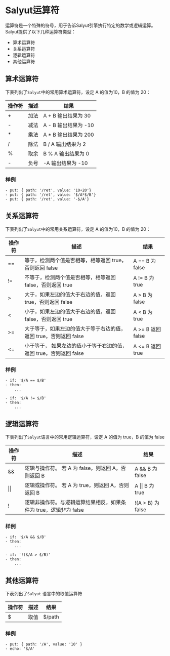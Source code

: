 # Salyut运算符
运算符是一个特殊的符号，用于告诉Salyut引擎执行特定的数学或逻辑运算。Salyut提供了以下几种运算符类型：

- 算术运算符
- 关系运算符
- 逻辑运算符
- 其他运算符

## 算术运算符
下表列出了`Salyut`中的常用算术运算符，设定 A 的值为10，B 的值为 20：

| 操作符 | 描述 | 结果 |
|--------|--------|--------|
|   +    |   加法     |   A + B 输出结果为 30     |
|   -    |   减法     |   A - B 输出结果为 -10     |
|   *    |   乘法     |   A * B 输出结果为 200     |
|   /    |   除法     |   B / A 输出结果为 2     |
|   %    |   取余     |   B % A 输出结果为 0     |
|   -    |   负号     |   -A 输出结果为 -10     |

### 样例
```
- put: { path: '/ret', value: '10+20'}
- put: { path: '/ret', value: '$/A*$/B'}
- put: { path: '/ret', value: '-$/A'}
```

## 关系运算符
下表列出了`Salyut`中的常用关系运算符，设定 A 的值为10，B 的值为 20：

| 操作符 | 描述 | 结果 |
|--------|--------|--------|
|   ==    |   等于，检测两个值是否相等，相等返回 true，否则返回 false     |   A == B 为 false     |
|   !=   |   不等于，检测两个值是否相等，相等返回 false，否则返回 true     |   A != B 为 true    |
|   >    |   大于，如果左边的值大于右边的值，返回 true，否则返回 false     |    A > B 为 false   |
|   <    |   小于，如果左边的值大于右边的值，返回 false，否则返回 true     |   A < B 为 true     |
|   >=    |   大于等于，如果左边的值大于等于右边的值，返回 true，否则返回 false     |   A >= B 返回 false     |
|   <=    |   小于等于， 如果左边的值小于等于右边的值，返回 true，否则返回 false    |   A <= B 返回 true     |

### 样例
```
- if: '$/A == $/B'
- then:
    ...

- if: '$/A != $/B'
- then:
    ...
```

## 逻辑运算符
下表列出了`Salyut`语言中的常用逻辑运算符，设定 A 的值为 true，B 的值为 false

| 操作符 | 描述 | 结果 |
|--------|--------|--------|
|   &&    |   逻辑与操作符。 若 A 为 false，则返回 A，否则返回 B     |   A && B 为 false     |
|   \|\|   |   逻辑或操作符。 若 A 为 true，则返回 A，否则返回 B     |   A \|\| B 为 true    |
|  !   |   逻辑非操作符。与逻辑运算结果相反，如果条件为 true，逻辑非为 false   |    !(A > B) 为 false   |

### 样例
```
- if: '$/A && $/B'
- then:
    ...

- if: '!($/A > $/B)'
- then:
    ...
```

## 其他运算符
下表列出了`Salyut` 语言中的取值运算符

| 操作符 | 描述 | 结果 |
|--------|--------|--------|
|   $    |   取值     |   $/path     |

### 样例
```
- put: { path: '/A', value: '10' }
- echo: '$/A'
```